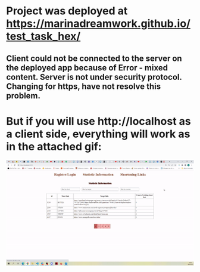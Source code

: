 # Project was deployed at https://marinadreamwork.github.io/test_task_hex/

## Client could not be connected to the server on the deployed app because of Error - mixed content. Server is not under security protocol. Changing for https, have not resolve this problem.

# But if you will use http://localhost as a client side, everything will work as in the attached gif:

![til](./public/ezgif.com-gif-maker.gif)